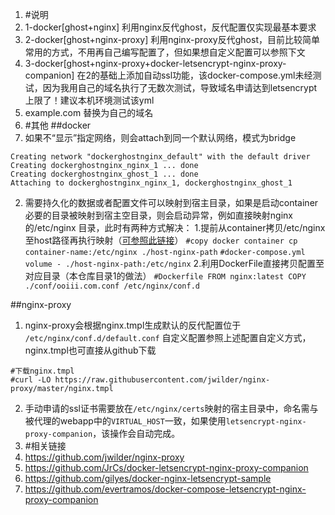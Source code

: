 1. #说明
 1. 1-docker[ghost+nginx]
利用nginx反代ghost，反代配置仅实现最基本要求
 2. 2-docker[ghost+nginx-proxy]
利用nginx-proxy反代ghost，目前比较简单常用的方式，不用再自己编写配置了，但如果想自定义配置可以参照下文
 3. 3-docker[ghost+nginx-proxy+docker-letsencrypt-nginx-proxy-companion]
在2的基础上添加自动ssl功能，该docker-compose.yml未经测试，因为我用自己的域名执行了无数次测试，导致域名申请达到letsencrypt上限了！建议本机环境测试该yml
 4. example.com 替换为自己的域名
2. #其他
  ##docker
 1. 如果不“显示”指定网络，则会attach到同一个默认网络，模式为bridge
```
Creating network "dockerghostnginx_default" with the default driver
Creating dockerghostnginx_nginx_1 ... done
Creating dockerghostnginx_ghost_1 ... done
Attaching to dockerghostnginx_nginx_1, dockerghostnginx_ghost_1
```
  2. 需要持久化的数据或者配置文件可以映射到宿主目录，如果是启动container必要的目录被映射到宿主空目录，则会启动异常，例如直接映射nginx的/etc/nginx 目录，此时有两种方式解决：
	1.提前从container拷贝/etc/nginx至host路径再执行映射（[可参照此链接](http://www.ruanyifeng.com/blog/2018/02/nginx-docker.html)）
	```
	#copy
	docker container cp container-name:/etc/nginx ./host-nginx-path
	```
	```
	#docker-compose.yml volume
	- ./host-nginx-path:/etc/nginx
	```
	2.利用DockerFile直接拷贝配置至对应目录（本仓库目录1的做法）
	```
	#Dockerfile
	FROM nginx:latest
	COPY ./conf/ooiii.com.conf /etc/nginx/conf.d
	```

  ##nginx-proxy
  1. nginx-proxy会根据nginx.tmpl生成默认的反代配置位于
` /etc/nginx/conf.d/default.conf`
自定义配置参照上述配置自定义方式，nginx.tmpl也可直接从github下载
```
#下载nginx.tmpl
#curl -LO https://raw.githubusercontent.com/jwilder/nginx-proxy/master/nginx.tmpl
```
  2. 手动申请的ssl证书需要放在`/etc/nginx/certs`映射的宿主目录中，命名需与被代理的webapp中的`VIRTUAL_HOST`一致，如果使用`letsencrypt-nginx-proxy-companion`，该操作会自动完成。
3. #相关链接
  1. https://github.com/jwilder/nginx-proxy
  2. https://github.com/JrCs/docker-letsencrypt-nginx-proxy-companion
  3. https://github.com/gilyes/docker-nginx-letsencrypt-sample
  4. https://github.com/evertramos/docker-compose-letsencrypt-nginx-proxy-companion

